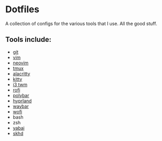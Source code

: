 # Dotfiles

A collection of configs for the various tools that I use. All the good stuff.

## Tools include:
-   [git](https://git-scm.com/)
-   [vim](https://github.com/vim/vim)
-   [neovim](https://github.com/neovim/neovim)
-   [tmux](https://github.com/tmux/tmux/wiki)
-   [alacritty](https://github.com/alacritty/alacritty)
-   [kitty](https://github.com/kovidgoyal/kitty)
-   [i3 twm](https://i3wm.org/)
-   [rofi](https://github.com/davatorium/rofi)
-   [polybar](https://github.com/polybar/polybar)
-   [hyprland](https://wiki.hyprland.org/Getting-Started/Master-Tutorial/)
-   [waybar](https://github.com/Alexays/Waybar)
-   [wofi](https://hg.sr.ht/~scoopta/wofi)
-   bash
-   zsh
-   [yabai](https://github.com/koekeishiya/yabai)
-   [skhd](https://github.com/koekeishiya/skhd)
